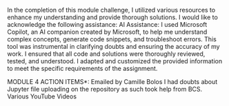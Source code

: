 In the completion of this module challenge, I utilized various resources to enhance my understanding and provide thorough solutions. I would like to acknowledge the following assistance: AI Assistance: I used Microsoft Copilot, an AI companion created by Microsoft, to help me understand complex concepts, generate code snippets, and troubleshoot errors. This tool was instrumental in clarifying doubts and ensuring the accuracy of my work. I ensured that all code and solutions were thoroughly reviewed, tested, and understood. I adapted and customized the provided information to meet the specific requirements of the assignment.

MODULE 4 ACTION ITEMS*: Emailed by Camille Bolos
I had doubts about Jupyter file uploading on the repository as such took help from BCS. 
Various YouTube Videos
